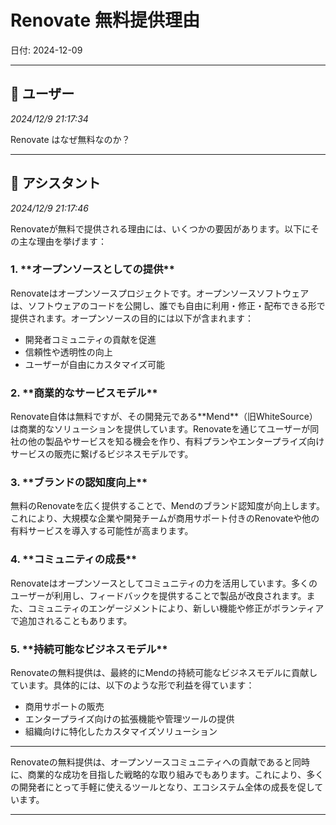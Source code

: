 # Renovate 無料提供理由

日付: 2024-12-09

---

## 👤 ユーザー
*2024/12/9 21:17:34*

Renovate はなぜ無料なのか？

---

## 🤖 アシスタント
*2024/12/9 21:17:46*

Renovateが無料で提供される理由には、いくつかの要因があります。以下にその主な理由を挙げます：

### 1. \*\*オープンソースとしての提供\*\*
Renovateはオープンソースプロジェクトです。オープンソースソフトウェアは、ソフトウェアのコードを公開し、誰でも自由に利用・修正・配布できる形で提供されます。オープンソースの目的には以下が含まれます：
   - 開発者コミュニティの貢献を促進
   - 信頼性や透明性の向上
   - ユーザーが自由にカスタマイズ可能

### 2. \*\*商業的なサービスモデル\*\*
Renovate自体は無料ですが、その開発元である\*\*Mend\*\*（旧WhiteSource）は商業的なソリューションを提供しています。Renovateを通じてユーザーが同社の他の製品やサービスを知る機会を作り、有料プランやエンタープライズ向けサービスの販売に繋げるビジネスモデルです。

### 3. \*\*ブランドの認知度向上\*\*
無料のRenovateを広く提供することで、Mendのブランド認知度が向上します。これにより、大規模な企業や開発チームが商用サポート付きのRenovateや他の有料サービスを導入する可能性が高まります。

### 4. \*\*コミュニティの成長\*\*
Renovateはオープンソースとしてコミュニティの力を活用しています。多くのユーザーが利用し、フィードバックを提供することで製品が改良されます。また、コミュニティのエンゲージメントにより、新しい機能や修正がボランティアで追加されることもあります。

### 5. \*\*持続可能なビジネスモデル\*\*
Renovateの無料提供は、最終的にMendの持続可能なビジネスモデルに貢献しています。具体的には、以下のような形で利益を得ています：
   - 商用サポートの販売
   - エンタープライズ向けの拡張機能や管理ツールの提供
   - 組織向けに特化したカスタマイズソリューション

---

Renovateの無料提供は、オープンソースコミュニティへの貢献であると同時に、商業的な成功を目指した戦略的な取り組みでもあります。これにより、多くの開発者にとって手軽に使えるツールとなり、エコシステム全体の成長を促しています。

---
